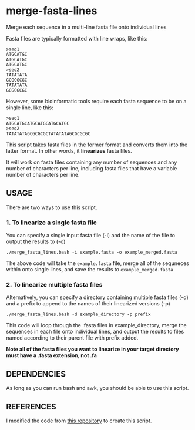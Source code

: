 # merge-fasta-lines
Merge each sequence in a multi-line fasta file onto individual lines

Fasta files are typically formatted with line wraps, like this:

```
>seq1
ATGCATGC
ATGCATGC
ATGCATGC
>seq2
TATATATA
GCGCGCGC
TATATATA
GCGCGCGC
```

However, some bioinformatic tools require each fasta sequence to be on a single line, like this:

```
>seq1
ATGCATGCATGCATGCATGCATGC
>seq2
TATATATAGCGCGCGCTATATATAGCGCGCGC
```

This script takes fasta files in the former format and converts them into the latter format. In other words, it **linearizes** fasta files.

It will work on fasta files containing any number of sequences and any number of characters per line, including fasta files that have a variable number of characters per line.

## USAGE

There are two ways to use this script.

### 1. To linearize a single fasta file

You can specify a single input fasta file (-i) and the name of the file to output the results to (-o)

`./merge_fasta_lines.bash -i example.fasta -o example_merged.fasta`

The above code will take the `example.fasta` file, merge all of the sequneces within onto single lines, and save the results to `example_merged.fasta`

### 2. To linearize multiple fasta files

Alternatively, you can specify a directory containing multiple fasta files (-d) and a prefix to append to the names of their linearized versions (-p)

`./merge_fasta_lines.bash -d example_directory -p prefix`

This code will loop through the .fasta files in example_directory, merge the sequences in each file onto individual lines, and output the results to files named according to their parent file with prefix added.

**Note all of the fasta files you want to linearize in your target directory must have a .fasta extension, not .fa**

## DEPENDENCIES

As long as you can run bash and awk, you should be able to use this script.

## REFERENCES

I modified the code from [this repository](https://gist.github.com/lindenb/2c0d4e11fd8a96d4c345) to create this script.
